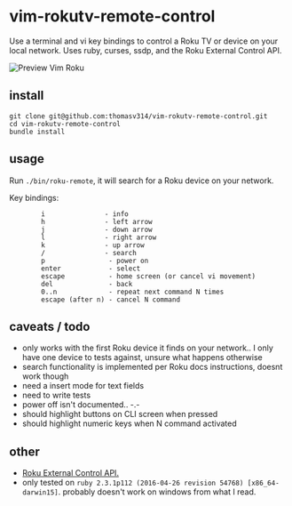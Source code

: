 # vim-rokutv-remote-control

Use a terminal and vi key bindings to control a Roku TV or device on your local network.
Uses ruby, curses, ssdp, and the Roku External Control API.

![Preview Vim Roku](https://giant.gfycat.com/UnfoldedSilkyDiscus.gif)

## install
```
git clone git@github.com:thomasv314/vim-rokutv-remote-control.git
cd vim-rokutv-remote-control
bundle install
```

## usage
Run `./bin/roku-remote`, it will search for a Roku device on your network.

Key bindings:
```
        i               - info
        h               - left arrow
        j               - down arrow
        l               - right arrow
        k               - up arrow
        /               - search
        p                - power on
        enter            - select
        escape           - home screen (or cancel vi movement)
        del              - back
        0..n             - repeat next command N times
        escape (after n) - cancel N command
```

## caveats / todo
- only works with the first Roku device it finds on your network.. I only have one device to tests against, unsure what happens otherwise
- search functionality is implemented per Roku docs instructions, doesnt work though
- need a insert mode for text fields
- need to write tests
- power off isn't documented.. -.- 
- should highlight buttons on CLI screen when pressed
- should highlight numeric keys when N command activated

## other
- [Roku External Control API.](https://sdkdocs.roku.com/display/sdkdoc/External+Control+Guide)
- only tested on `ruby 2.3.1p112 (2016-04-26 revision 54768) [x86_64-darwin15]`. probably doesn't work on windows from what I read.

